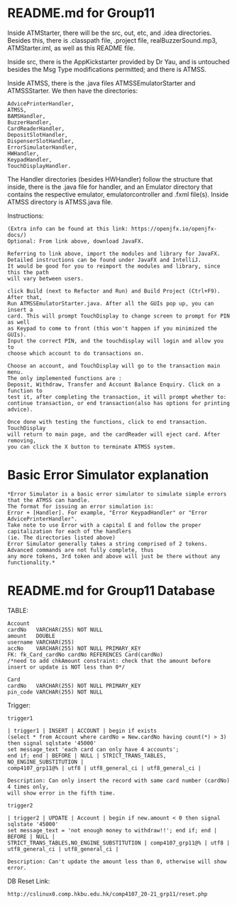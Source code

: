 # README.md for Group11
Inside ATMStarter, there will be the src, out, etc, and .idea directories.
Besides this, there is .classpath file, .project file, realBuzzerSound.mp3,
ATMStarter.iml, as well as this README file.

Inside src, there is the AppKickstarter provided by Dr Yau, and is untouched
besides the Msg Type modifications permitted; and there is ATMSS.

Inside ATMSS, there is the .java files ATMSSEmulatorStarter and ATMSSStarter.
We then have the directories:
```
AdvicePrinterHandler,
ATMSS,
BAMSHandler,
BuzzerHandler,
CardReaderHandler,
DepositSlotHandler,
DispenserSlotHandler,
ErrorSimulatorHandler,
HWHandler,
KeypadHandler,
TouchDisplayHandler.
```
The Handler directories (besides HWHandler) follow the structure that inside,
there is the .java file for handler, and an Emulator directory that contains
the respective emulator, emulatorcontroller and .fxml file(s). Inside ATMSS
directory is ATMSS.java file.

Instructions:
```
(Extra info can be found at this link: https://openjfx.io/openjfx-docs/)
Optional: From link above, download JavaFX.

Referring to link above, import the modules and library for JavaFX.
Detailed instructions can be found under JavaFX and IntelliJ.
It would be good for you to reimport the modules and library, since this the path
will vary between users.

click Build (next to Refactor and Run) and Build Project (Ctrl+F9). After that,
Run ATMSSEmulatorStarter.java. After all the GUIs pop up, you can insert a
card. This will prompt TouchDisplay to change screen to prompt for PIN as well
as Keypad to come to front (this won't happen if you minimized the GUIs).
Input the correct PIN, and the touchdisplay will login and allow you to
choose which account to do transactions on.

Choose an account, and TouchDisplay will go to the transaction main menu.
The only implemented functions are :
Deposit, Withdraw, Transfer and Account Balance Enquiry. Click on a function to
test it, after completing the transaction, it will prompt whether to:
continue transaction, or end transaction(also has options for printing advice).

Once done with testing the functions, click to end transaction. TouchDisplay
will return to main page, and the cardReader will eject card. After removing,
you can click the X button to terminate ATMSS system.
```
# Basic Error Simulator explanation
```
*Error Simulator is a basic error simulator to simulate simple errors that the ATMSS can handle.
The format for issuing an error simulation is:
Error + [Handler]. For example, "Error KeypadHandler" or "Error AdvicePrinterHandler".
Take note to use Error with a capital E and follow the proper capitalization for each of the handlers
(ie. The directories listed above)
Error Simulator generally takes a string comprised of 2 tokens. Advanced commands are not fully complete, thus
any more tokens, 3rd token and above will just be there without any functionality.*
```

# README.md for Group11 Database
TABLE:
```
Account
cardNo   VARCHAR(255) NOT NULL
amount   DOUBLE
username VARCHAR(255)
accNo    VARCHAR(255) NOT NULL PRIMARY_KEY
FK: fk_Card_cardNo cardNo REFERENCES Card(cardNo)
/*need to add chkAmount constraint: check that the amount before insert or update is NOT less than 0*/

Card
cardNo   VARCHAR(255) NOT NULL PRIMARY_KEY
pin_code VARCHAR(255) NOT NULL
```
Trigger:
```
trigger1

| trigger1 | INSERT | ACCOUNT | begin if exists
(select * from Account where cardNo = New.cardNo having count(*) > 3)
then signal sqlstate '45000'
set message_text 'each card can only have 4 accounts';
end if; end | BEFORE | NULL | STRICT_TRANS_TABLES, NO_ENGINE_SUBSTITUTION |
comp4107_grp11@% | utf8 | utf8_general_ci | utf8_general_ci |

Description: Can only insert the record with same card number (cardNo) 4 times only,
will show error in the fifth time.

trigger2

| trigger2 | UPDATE | Account | begin if new.amount < 0 then signal sqlstate '45000' 
set message_text = 'not enough money to withdraw!!'; end if; end | BEFORE | NULL | 
STRICT_TRANS_TABLES,NO_ENGINE_SUBSTITUTION | comp4107_grp11@% | utf8 | utf8_general_ci | utf8_general_ci |

Description: Can't update the amount less than 0, otherwise will show error.
```

DB Reset Link:
```
http://cslinux0.comp.hkbu.edu.hk/comp4107_20-21_grp11/reset.php
```
